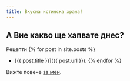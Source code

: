 ```yaml
---
title: Вкусна истинска храна!
---
```

## А Вие какво ще хапвате днес?

Рецепти
{% for post in site.posts %}
- [{{ post.title }}]({{ post.url }}).
{% endfor %}

Вижте повече [за мен](/about.html).